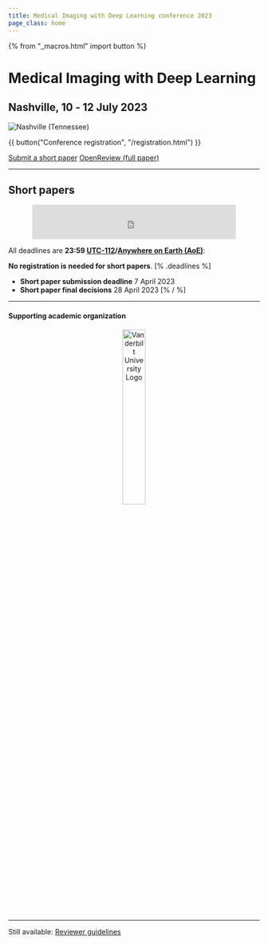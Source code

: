 ```yaml
---
title: Medical Imaging with Deep Learning conference 2023
page_class: home
---
```

{% from "_macros.html" import button %}
# Medical Imaging with Deep Learning
## Nashville, 10 ‑ 12 July 2023
<p class="primary-photo centered">
    <img alt="Nashville (Tennessee)" src="/images/nashville.jpg">
</p>

{{ button("Conference registration", "/registration.html") }}

<p class="centered">
    <a href="https://openreview.net/group?id=MIDL.io/2023/Short_Paper_Track" class="button">Submit a short paper</a>
    <a href="https://openreview.net/group?id=MIDL.io/2023/Conference" class="button">OpenReview (full paper)</a>
</p>

---

## Short papers
<center><iframe src="https://free.timeanddate.com/countdown/i8ruvlef/n3399/cf12/cm0/cu4/ct0/cs1/ca0/co1/cr0/ss0/cac000/cpc000/pcfff/tcfff/fs100/szw448/szh189/tatShort%20paper%20submission%20deadline/tac000/tpc000/iso2023-04-07T23:59:59" allowtransparency="true" frameborder="0" width="408" height="69"></iframe></center>

All deadlines are **23:59 [UTC-112](https://www.timeanddate.com/time/zones/aoe)/[Anywhere on Earth (AoE)](https://en.wikipedia.org/wiki/Anywhere_on_Earth)**:

**No registration is needed for short papers**.
[% .deadlines %]
* **Short paper submission deadline** 7 April 2023
* **Short paper final decisions** 28 April 2023
[% / %]

---
#### Supporting academic organization
<center>
<a href="https://www.vanderbilt.edu/"><img width="30%" src="/images/Vanderbilt_University_seal.svg.png" alt="Vanderbilt University Logo"></a>
</center>

---
Still available: [Reviewer guidelines](/reviewer-guidelines.html)